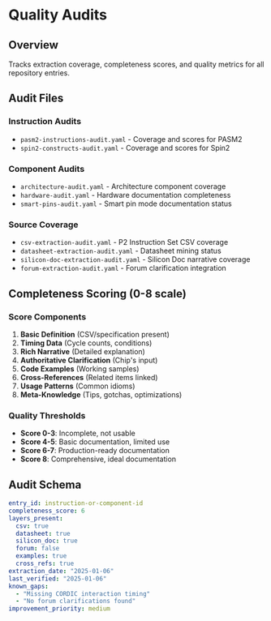 # Quality Audits

## Overview
Tracks extraction coverage, completeness scores, and quality metrics for all repository entries.

## Audit Files

### Instruction Audits
- `pasm2-instructions-audit.yaml` - Coverage and scores for PASM2
- `spin2-constructs-audit.yaml` - Coverage and scores for Spin2

### Component Audits  
- `architecture-audit.yaml` - Architecture component coverage
- `hardware-audit.yaml` - Hardware documentation completeness
- `smart-pins-audit.yaml` - Smart pin mode documentation status

### Source Coverage
- `csv-extraction-audit.yaml` - P2 Instruction Set CSV coverage
- `datasheet-extraction-audit.yaml` - Datasheet mining status
- `silicon-doc-extraction-audit.yaml` - Silicon Doc narrative coverage
- `forum-extraction-audit.yaml` - Forum clarification integration

## Completeness Scoring (0-8 scale)

### Score Components
1. **Basic Definition** (CSV/specification present)
2. **Timing Data** (Cycle counts, conditions)
3. **Rich Narrative** (Detailed explanation)
4. **Authoritative Clarification** (Chip's input)
5. **Code Examples** (Working samples)
6. **Cross-References** (Related items linked)
7. **Usage Patterns** (Common idioms)
8. **Meta-Knowledge** (Tips, gotchas, optimizations)

### Quality Thresholds
- **Score 0-3**: Incomplete, not usable
- **Score 4-5**: Basic documentation, limited use
- **Score 6-7**: Production-ready documentation
- **Score 8**: Comprehensive, ideal documentation

## Audit Schema
```yaml
entry_id: instruction-or-component-id
completeness_score: 6
layers_present:
  csv: true
  datasheet: true
  silicon_doc: true
  forum: false
  examples: true
  cross_refs: true
extraction_date: "2025-01-06"
last_verified: "2025-01-06"
known_gaps:
  - "Missing CORDIC interaction timing"
  - "No forum clarifications found"
improvement_priority: medium
```